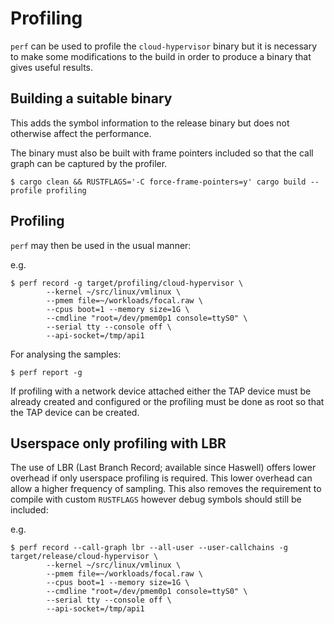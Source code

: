 # Profiling

`perf` can be used to profile the `cloud-hypervisor` binary but it is necessary to make some modifications to the build in order to produce a binary that gives useful results.

## Building a suitable binary

This adds the symbol information to the release binary but does not otherwise affect the performance.

The binary must also be built with frame pointers included so that the call graph can be captured by the profiler.

```
$ cargo clean && RUSTFLAGS='-C force-frame-pointers=y' cargo build --profile profiling
```

## Profiling

`perf` may then be used in the usual manner:

e.g.

```
$ perf record -g target/profiling/cloud-hypervisor \
        --kernel ~/src/linux/vmlinux \
        --pmem file=~/workloads/focal.raw \
        --cpus boot=1 --memory size=1G \
        --cmdline "root=/dev/pmem0p1 console=ttyS0" \
        --serial tty --console off \
        --api-socket=/tmp/api1
```

For analysing the samples:

```
$ perf report -g
```

If profiling with a network device attached either the TAP device must be already created and configured or the profiling must be done as root so that the TAP device can be created.

## Userspace only profiling with LBR

The use of LBR (Last Branch Record; available since Haswell) offers lower
overhead if only userspace profiling is required. This lower overhead can allow
a higher frequency of sampling. This also removes the requirement to compile
with custom `RUSTFLAGS` however debug symbols should still be included:

e.g.

```
$ perf record --call-graph lbr --all-user --user-callchains -g target/release/cloud-hypervisor \
        --kernel ~/src/linux/vmlinux \
        --pmem file=~/workloads/focal.raw \
        --cpus boot=1 --memory size=1G \
        --cmdline "root=/dev/pmem0p1 console=ttyS0" \
        --serial tty --console off \
        --api-socket=/tmp/api1
```
